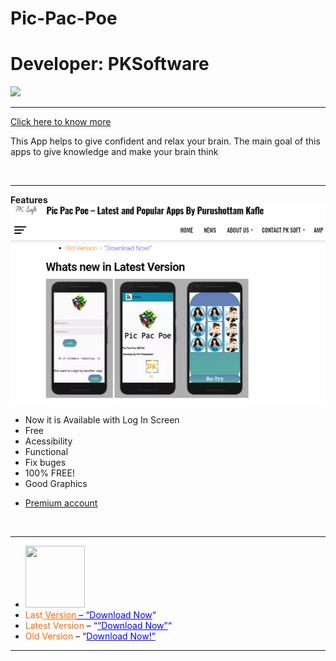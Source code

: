 # Pic-Pac-Poe
<h1>Developer: PKSoftware</h1><img src="https://avatars3.githubusercontent.com/u/39944847"> <hr>
  <a href="https://github.com/PKSoftware"> Click here to know more</a>
  <br>
<p>
This App helps to give confident and relax your brain. The main goal of this apps to give knowledge and make your brain think </p>
  <br>
<hr>
<b>Features</b>

<img src ="https://raw.githubusercontent.com/PurushottamKafle/Pic-Pac-Poe/master/page%20(12).png">
<ul>
<li>Now it is Available with Log In Screen</li>
<li>Free</li>
<li>Acessibility</li>
<li>Functional</li>
<li>Fix buges</li>
<li>100% FREE!</li>
  <li>Good Graphics</li>
  
<u><li>Premium account</li></u>
</ul>

<br>
<hr>
<ul>
<li><img data-attachment-id="816" data-permalink="https://pksoft.cf/apps/pic-pac-poe-latest-and-popular-apps-by-purushottam-kafle/attachment/profile/" data-orig-file="https://i2.wp.com/pksoft.cf/wp-content/uploads/2018/01/profile.jpg?fit=461%2C480&amp;ssl=1" data-orig-size="461,480" data-comments-opened="1" data-image-meta="{&quot;aperture&quot;:&quot;0&quot;,&quot;credit&quot;:&quot;&quot;,&quot;camera&quot;:&quot;&quot;,&quot;caption&quot;:&quot;&quot;,&quot;created_timestamp&quot;:&quot;0&quot;,&quot;copyright&quot;:&quot;&quot;,&quot;focal_length&quot;:&quot;0&quot;,&quot;iso&quot;:&quot;0&quot;,&quot;shutter_speed&quot;:&quot;0&quot;,&quot;title&quot;:&quot;&quot;,&quot;orientation&quot;:&quot;0&quot;}" data-image-title="Logo of Pic Pac Poe" data-image-description="" data-medium-file="https://i2.wp.com/pksoft.cf/wp-content/uploads/2018/01/profile.jpg?fit=288%2C300&amp;ssl=1" data-large-file="https://i2.wp.com/pksoft.cf/wp-content/uploads/2018/01/profile.jpg?fit=461%2C480&amp;ssl=1" class="alignnone wp-image-816" src="https://i2.wp.com/pksoft.cf/wp-content/uploads/2018/01/profile.jpg?resize=95%2C99&amp;ssl=1" alt="" width="95" height="99" srcset="https://i2.wp.com/pksoft.cf/wp-content/uploads/2018/01/profile.jpg?resize=288%2C300&amp;ssl=1 288w, https://i2.wp.com/pksoft.cf/wp-content/uploads/2018/01/profile.jpg?resize=403%2C420&amp;ssl=1 403w, https://i2.wp.com/pksoft.cf/wp-content/uploads/2018/01/profile.jpg?w=461&amp;ssl=1 461w" sizes="(max-width: 95px) 100vw, 95px"></li>
<li><span style="color: #ff6600;">Last<a style="color: #ff6600;" href="http://pksoft.cf/wp-content/uploads/2017/12/Pic-Pac-Poe-1.apk">&nbsp;Version</a></span><span style="color: blue;"><a style="color: blue;" href="http://pksoft.cf/wp-content/uploads/2017/12/pic-pac-poe-2018-19-1.apk"> – “Download Now</a>“</span></li>
<li><span style="color: #ff6600;">Latest Version </span>– “<span style="color: #0000ff;"><a style="color: #0000ff;" href="http://pksoft.cf/wp-content/uploads/2018/01/pic-pac-poe-new-2018-23-1-4.apk" target="_blank" rel="noopener">“Download Now”</a>“</span></li>
<li><span style="color: #ff6600;">Old Version</span> – “<span style="color: blue;"><a style="color: blue;" href="http://pksoft.cf/wp-content/uploads/2017/12/app-debug.apk">Download Now!”</a></span></li>
</ul>
<hr>
